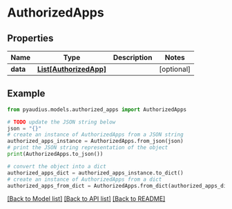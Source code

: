 # AuthorizedApps


## Properties

Name | Type | Description | Notes
------------ | ------------- | ------------- | -------------
**data** | [**List[AuthorizedApp]**](AuthorizedApp.md) |  | [optional] 

## Example

```python
from pyaudius.models.authorized_apps import AuthorizedApps

# TODO update the JSON string below
json = "{}"
# create an instance of AuthorizedApps from a JSON string
authorized_apps_instance = AuthorizedApps.from_json(json)
# print the JSON string representation of the object
print(AuthorizedApps.to_json())

# convert the object into a dict
authorized_apps_dict = authorized_apps_instance.to_dict()
# create an instance of AuthorizedApps from a dict
authorized_apps_from_dict = AuthorizedApps.from_dict(authorized_apps_dict)
```
[[Back to Model list]](../README.md#documentation-for-models) [[Back to API list]](../README.md#documentation-for-api-endpoints) [[Back to README]](../README.md)



